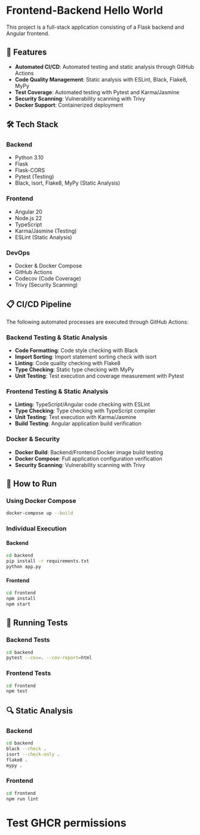 # Frontend-Backend Hello World

This project is a full-stack application consisting of a Flask backend and Angular frontend.

## 🚀 Features

- **Automated CI/CD**: Automated testing and static analysis through GitHub Actions
- **Code Quality Management**: Static analysis with ESLint, Black, Flake8, MyPy
- **Test Coverage**: Automated testing with Pytest and Karma/Jasmine
- **Security Scanning**: Vulnerability scanning with Trivy
- **Docker Support**: Containerized deployment

## 🛠️ Tech Stack

### Backend
- Python 3.10
- Flask
- Flask-CORS
- Pytest (Testing)
- Black, isort, Flake8, MyPy (Static Analysis)

### Frontend
- Angular 20
- Node.js 22
- TypeScript
- Karma/Jasmine (Testing)
- ESLint (Static Analysis)

### DevOps
- Docker & Docker Compose
- GitHub Actions
- Codecov (Code Coverage)
- Trivy (Security Scanning)

## 📋 CI/CD Pipeline

The following automated processes are executed through GitHub Actions:

### Backend Testing & Static Analysis
- **Code Formatting**: Code style checking with Black
- **Import Sorting**: Import statement sorting check with isort
- **Linting**: Code quality checking with Flake8
- **Type Checking**: Static type checking with MyPy
- **Unit Testing**: Test execution and coverage measurement with Pytest

### Frontend Testing & Static Analysis
- **Linting**: TypeScript/Angular code checking with ESLint
- **Type Checking**: Type checking with TypeScript compiler
- **Unit Testing**: Test execution with Karma/Jasmine
- **Build Testing**: Angular application build verification

### Docker & Security
- **Docker Build**: Backend/Frontend Docker image build testing
- **Docker Compose**: Full application configuration verification
- **Security Scanning**: Vulnerability scanning with Trivy

## 🚀 How to Run

### Using Docker Compose
```bash
docker-compose up --build
```

### Individual Execution

#### Backend
```bash
cd backend
pip install -r requirements.txt
python app.py
```

#### Frontend
```bash
cd frontend
npm install
npm start
```

## 🧪 Running Tests

### Backend Tests
```bash
cd backend
pytest --cov=. --cov-report=html
```

### Frontend Tests
```bash
cd frontend
npm test
```

## 🔍 Static Analysis

### Backend
```bash
cd backend
black --check .
isort --check-only .
flake8 .
mypy .
```

### Frontend
```bash
cd frontend
npm run lint
```
# Test GHCR permissions
